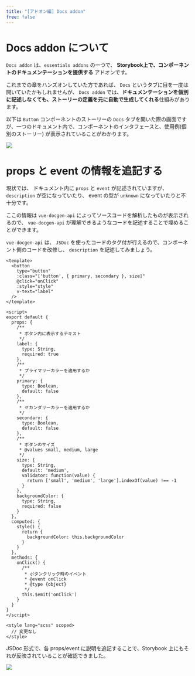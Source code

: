 ```yaml
---
title: "[アドオン編] Docs addon"
free: false
---
```


# Docs addon について

`Docs addon` は、`essentials addons` の一つで、 **Storybook上で、コンポーネントのドキュメンテーションを提供する** アドオンです。

これまでの章をハンズオンしていた方であれば、 `Docs` というタブに目を一度は開いていたかもしれませんが、 `Docs addon` では、**ドキュメンテーションを個別に記述しなくても、ストーリーの定義を元に自動で生成してくれる**仕組みがあります。

以下は `Button` コンポーネントのストーリーの `Docs` タブを開いた際の画面ですが、一つのドキュメント内で、コンポーネントのインタフェースと、使用例(個別のストーリー) が表示されていることがわかります。

![](https://storage.googleapis.com/zenn-user-upload/lrbajocev81c751ygvbiksi2q1vd)

# props と event の情報を追記する

現状では、 ドキュメント内に `props` と `event` が記述されていますが、 `description` が空になっていたり、 event の型が `unknown` になっていたりと不十分です。

ここの情報は `vue-docgen-api` によってソースコードを解析したものが表示されるので、 `vue-docgen-api` が理解できるようなコードを記述することで埋めることができます。

`vue-docgen-api` は、 `JSDoc` を使ったコードのタグ付が行えるので、コンポーネント側のコードを改修し、 `description` を記述してみましょう。

```html:src/components/Button.vue
<template>
  <button
    type="button"
    :class="['button', { primary, secondary }, size]"
    @click="onClick"
    :style="style"
    v-text="label"
  />
</template>

<script>
export default {
  props: {
    /**
     * ボタン内に表示するテキスト
     */
    label: {
      type: String,
      required: true
    },
    /**
     * プライマリーカラーを適用するか
     */
    primary: {
      type: Boolean,
      default: false
    },
    /**
     * セカンダリーカラーを適用するか
     */
    secondary: {
      type: Boolean,
      default: false
    },
    /**
     * ボタンのサイズ
     * @values small, medium, large
     */
    size: {
      type: String,
      default: 'medium',
      validator: function(value) {
        return ['small', 'medium', 'large'].indexOf(value) !== -1
      }
    },
    backgroundColor: {
      type: String,
      required: false
    }
  },
  computed: {
    style() {
      return {
        backgroundColor: this.backgroundColor
      }
    }
  },
  methods: {
    onClick() {
      /**
       * ボタンクリック時のイベント
       * @event onClick
       * @type {object}
       */
      this.$emit('onClick')
    }
  }
}
</script>

<style lang="scss" scoped>
  // 変更なし
</style>
```

JSDoc 形式で、各 props/event に説明を追記することで、Storybook 上にもそれが反映されていることが確認できました。

![](https://storage.googleapis.com/zenn-user-upload/0vkziduk6fkv3ujhpws9tjkwg24j)
